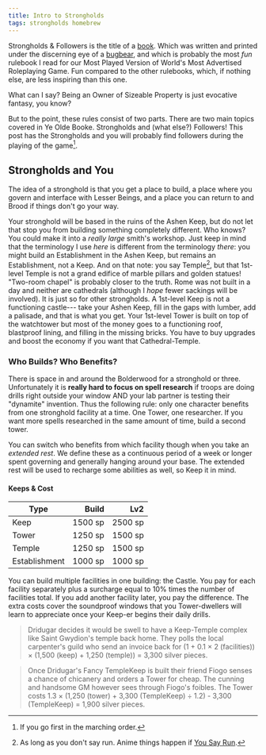 ```yaml
---
title: Intro to Strongholds
tags: strongholds homebrew
---
```


Strongholds & Followers is the title of a [book].
Which was written and printed under the discerning eye of a [bugbear],
and which is probably the most _fun_ rulebook I read for our Most Played Version of World's Most Advertised Roleplaying Game.
Fun compared to the other rulebooks,
which, if nothing else, are less inspiring than this one.

What can I say?
Being an Owner of Sizeable Property is just evocative fantasy, you know?

But to the point, these rules consist of two parts.
There are two main topics covered in Ye Olde Booke.
Strongholds and (what else?) Followers!
This post has the Strongholds
and you will probably find followers during the playing of the game[^march].

## Strongholds and You

The idea of a stronghold is that you get
a place to build,
a place where you govern and interface with Lesser Beings,
and a place you can return to and Brood if things don't go your way.

Your stronghold will be based in the ruins of the Ashen Keep,
but do not let that stop you from building something completely different.
Who knows?
You could make it into a _really large_ smith's workshop.
Just keep in mind that the terminology I use _here_ is different from the terminology _there_:
you might build an Establishment in the Ashen Keep,
but remains an Establishment, not a Keep.
And on that note:
you say Temple[^run],
but that 1st-level Temple is not a grand edifice of marble pillars and golden statues!
"Two-room chapel" is probably closer to the truth.
Rome was not built in a day
and neither are cathedrals (although I _hope_ fewer sackings will be involved).
It is just so for other strongholds.
A 1st-level Keep is not a functioning castle---
take your Ashen Keep, fill in the gaps with lumber, add a palisade, and that is what you get.
Your 1st-level Tower is built on top of the watchtower
but most of the money goes to a functioning roof, blastproof lining, and filling in the missing bricks.
You have to buy upgrades and boost the economy if you want that Cathedral-Temple.

### Who Builds? Who Benefits?

There is space in and around the Bolderwood for a stronghold or three.
Unfortunately it is **really hard to focus on spell research**
if troops are doing drills right outside your window
AND your lab partner is testing their "dynamite" invention.
Thus the following rule:
only one character benefits from one stronghold facility at a time.
One Tower, one researcher.
If you want more spells researched in the same amount of time,
build a second tower.

You can switch who benefits from which facility though when you take an _extended rest_.
We define these as a continuous period of a week or longer spent governing
and generally hanging around your base.
The extended rest will be used to recharge some abilities as well,
so Keep it in mind.

#### Keeps & Cost

| Type          |   Build |     Lv2 |
| ------------- | ------: | ------: |
| Keep          | 1500 sp | 2500 sp |
| Tower         | 1250 sp | 1500 sp |
| Temple        | 1250 sp | 1500 sp |
| Establishment | 1000 sp | 1000 sp |

You can build multiple facilities in one building: the Castle.
You pay for each facility separately
plus a surcharge equal to 10% times the number of facilities total.
If you add another facility later, you pay the difference.
The extra costs cover the soundproof windows
that you Tower-dwellers will learn to appreciate once your Keep-er begins their daily drills.

> Dridugar decides it would be swell to have a Keep-Temple complex
> like Saint Gwydion's temple back home.
> They polls the local carpenter's guild who send an invoice back
> for (1 + 0.1 &times; 2 (facilities)) &times; (1,500 (keep) + 1,250 (temple)) = 3,300 silver pieces.

> Once Dridugar's Fancy TempleKeep is built
> their friend Fiogo senses a chance of chicanery and orders a Tower for cheap.
> The cunning and handsome GM however sees through Fiogo's foibles.
> The Tower costs 1.3 &times; (1,250 (tower) + 3,300 (TempleKeep) &divide; 1.2) - 3,300 (TempleKeep) = 1,900 silver pieces.

[book]: https://shop.mcdmproductions.com/collections/strongholds-followers-books/products/strongholds-followers-hardcover
[bugbear]: https://www.youtube.com/@mcolville

[^run]:
    As long as you don't say run.
    Anime things happen if [You Say Run](https://www.youtube.com/watch?v=iYZIUtDAFIw).

[^march]: If you go first in the marching order.
